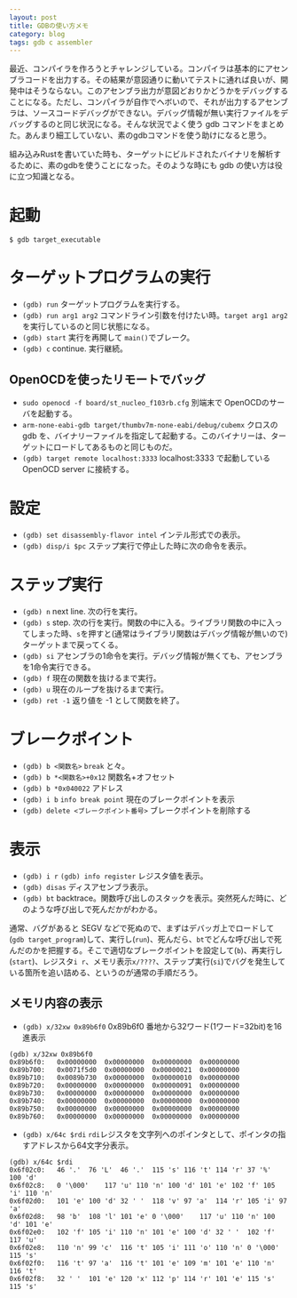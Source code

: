 ```yaml
---
layout: post
title: GDBの使い方メモ
category: blog
tags: gdb c assembler
---
```


最近、コンパイラを作ろうとチャレンジしている。コンパイラは基本的にアセンブラコードを出力する。その結果が意図通りに動いてテストに通れば良いが、開発中はそうならない。このアセンブラ出力が意図どおりかどうかをデバッグすることになる。ただし、コンパイラが自作でヘボいので、それが出力するアセンブラは、ソースコードデバッグができない。デバッグ情報が無い実行ファイルをデバッグするのと同じ状況になる。そんな状況でよく使う gdb コマンドをまとめた。あんまり細工していない、素のgdbコマンドを使う助けになると思う。

組み込みRustを書いていた時も、ターゲットにビルドされたバイナリを解析するために、素のgdbを使うことになった。そのような時にも gdb の使い方は役に立つ知識となる。

# 起動

```
$ gdb target_executable

```

# ターゲットプログラムの実行

* `(gdb) run` ターゲットプログラムを実行する。
* `(gdb) run arg1 arg2` コマンドライン引数を付けたい時。`target arg1 arg2`を実行しているのと同じ状態になる。
* `(gdb) start` 実行を再開して `main()`でブレーク。
* `(gdb) c` continue. 実行継続。

## OpenOCDを使ったリモートでバッグ

* `sudo openocd -f board/st_nucleo_f103rb.cfg` 別端末で OpenOCDのサーバを起動する。
* `arm-none-eabi-gdb target/thumbv7m-none-eabi/debug/cubemx` クロスの gdb を、バイナリーファイルを指定して起動する。このバイナリーは、ターゲットにロードしてあるものと同じものだ。
* `(gdb) target remote localhost:3333` localhost:3333 で起動している OpenOCD server に接続する。


# 設定

* `(gdb) set disassembly-flavor intel` インテル形式での表示。
* `(gdb) disp/i $pc` ステップ実行で停止した時に次の命令を表示。

# ステップ実行

* `(gdb) n` next line. 次の行を実行。
* `(gdb) s` step. 次の行を実行。関数の中に入る。ライブラリ関数の中に入ってしまった時、`s`を押すと(通常はライブラリ関数はデバッグ情報が無いので)ターゲットまで戻ってくる。
* `(gdb) si` アセンブラの1命令を実行。デバッグ情報が無くても、アセンブラを1命令実行できる。
* `(gdb) f` 現在の関数を抜けるまで実行。
* `(gdb) u` 現在のループを抜けるまで実行。
* `(gdb) ret -1` 返り値を -1 として関数を終了。

# ブレークポイント

* `(gdb) b <関数名>` `break` と々。
* `(gdb) b *<関数名>+0x12` 関数名+オフセット
* `(gdb) b *0x040022` アドレス
* `(gdb) i b` `info break point` 現在のブレークポイントを表示
* `(gdb) delete <ブレークポイント番号>` ブレークポイントを削除する

# 表示

* `(gdb) i r` `(gdb) info register` レジスタ値を表示。
* `(gdb) disas` ディスアセンブラ表示。
* `(gdb) bt` backtrace。関数呼び出しのスタックを表示。突然死んだ時に、どのような呼び出しで死んだかがわかる。

通常、バグがあると SEGV などで死ぬので、まずはデバッガ上でロードして(`gdb target_program`)して、実行し(`run`)、死んだら、`bt`でどんな呼び出しで死んだのかを把握する。そこで適切なブレークポイントを設定して(`b`)、再実行し(`start`)、レジスタ`i r`、メモリ表示`x/????`、ステップ実行(`si`)でバグを発生している箇所を追い詰める、というのが通常の手順だろう。

## メモリ内容の表示

* `(gdb) x/32xw 0x89b6f0` 0x89b6f0 番地から32ワード(1ワード=32bit)を16進表示
```
(gdb) x/32xw 0x89b6f0
0x89b6f0:	0x00000000	0x00000000	0x00000000	0x00000000
0x89b700:	0x0071f5d0	0x00000000	0x00000021	0x00000000
0x89b710:	0x0089b730	0x00000000	0x00000010	0x00000000
0x89b720:	0x00000000	0x00000000	0x00000091	0x00000000
0x89b730:	0x00000000	0x00000000	0x00000000	0x00000000
0x89b740:	0x00000000	0x00000000	0x00000000	0x00000000
0x89b750:	0x00000000	0x00000000	0x00000000	0x00000000
0x89b760:	0x00000000	0x00000000	0x00000000	0x00000000
```
* `(gdb) x/64c $rdi` `rdi`レジスタを文字列へのポインタとして、ポインタの指すアドレスから64文字分表示。
```
(gdb) x/64c $rdi
0x6f02c0:	46 '.'	76 'L'	46 '.'	115 's'	116 't'	114 'r'	37 '%'	100 'd'
0x6f02c8:	0 '\000'	117 'u'	110 'n'	100 'd'	101 'e'	102 'f'	105 'i'	110 'n'
0x6f02d0:	101 'e'	100 'd'	32 ' '	118 'v'	97 'a'	114 'r'	105 'i'	97 'a'
0x6f02d8:	98 'b'	108 'l'	101 'e'	0 '\000'	117 'u'	110 'n'	100 'd'	101 'e'
0x6f02e0:	102 'f'	105 'i'	110 'n'	101 'e'	100 'd'	32 ' '	102 'f'	117 'u'
0x6f02e8:	110 'n'	99 'c'	116 't'	105 'i'	111 'o'	110 'n'	0 '\000'	115 's'
0x6f02f0:	116 't'	97 'a'	116 't'	101 'e'	109 'm'	101 'e'	110 'n'	116 't'
0x6f02f8:	32 ' '	101 'e'	120 'x'	112 'p'	114 'r'	101 'e'	115 's'	115 's'
```


